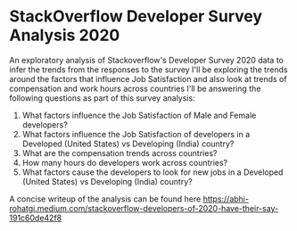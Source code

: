 # StackOverflow Developer Survey Analysis 2020
An exploratory analysis of Stackoverflow's Developer Survey 2020 data to infer the trends from the responses to the survey
I'll be exploring the trends around the factors that influence Job Satisfaction and also look at trends of compensation and work hours across countries
I'll be answering the following questions as part of this survey analysis:

1. What factors influence the Job Satisfaction of Male and Female developers?
2. What factors influence the Job Satisfaction of developers in a Developed (United States) vs Developing (India) country?
3. What are the compensation trends across countries?
4. How many hours do developers work across countries?
5. What factors cause the developers to look for new jobs in a Developed (United States) vs Developing (India) country?

A concise writeup of the analysis can be found here https://abhi-rohatgi.medium.com/stackoverflow-developers-of-2020-have-their-say-191c60de42f8

